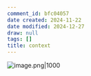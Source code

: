 ```yaml
---
comment_id: bfc04057
date created: 2024-11-22
date modified: 2024-12-27
draw: null
tags: []
title: context
---
```

![image.png|1000](https://imagehosting4picgo.oss-cn-beijing.aliyuncs.com/imagehosting/fix-dir%2Fpicgo%2Fpicgo-clipboard-images%2F2024%2F11%2F22%2F11-05-56-3d83aef04fdd159ceec0f09569ca6720-202411221105747-957637.png)
